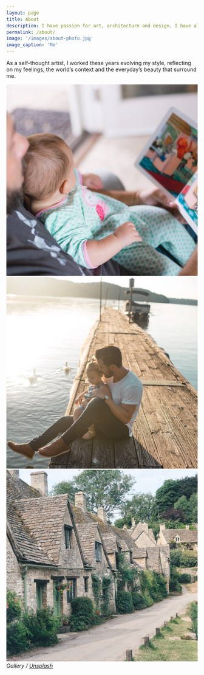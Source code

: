 ```yaml
---
layout: page
title: About
description: I have passion for art, architecture and design. I have always painted through my life.
permalink: /about/
image: '/images/about-photo.jpg'
image_caption: 'Me'
---
```


As a self-thought artist, I worked these years evolving my style, reflecting on my feelings, the world’s context and the everyday’s beauty that surround me.

<div class="gallery-box">
  <div class="gallery">
    <img src="/images/100.jpg" loading="lazy">
    <img src="/images/101.jpg" loading="lazy">
    <img src="/images/102.jpg" loading="lazy">
  </div>
  <em>Gallery / <a href="https://unsplash.com/" target="_blank">Unsplash</a></em>
</div>